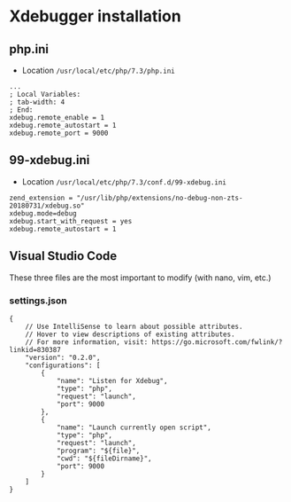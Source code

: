 # Xdebugger installation

## php.ini

- Location `/usr/local/etc/php/7.3/php.ini`

```
...
; Local Variables:
; tab-width: 4
; End:
xdebug.remote_enable = 1
xdebug.remote_autostart = 1
xdebug.remote_port = 9000
```

## 99-xdebug.ini

- Location `/usr/local/etc/php/7.3/conf.d/99-xdebug.ini`

```
zend_extension = "/usr/lib/php/extensions/no-debug-non-zts-20180731/xdebug.so"
xdebug.mode=debug
xdebug.start_with_request = yes
xdebug.remote_autostart = 1
```

## Visual Studio Code
These three files are the most important to modify (with nano, vim, etc.)
### settings.json

```
{
    // Use IntelliSense to learn about possible attributes.
    // Hover to view descriptions of existing attributes.
    // For more information, visit: https://go.microsoft.com/fwlink/?linkid=830387
    "version": "0.2.0",
    "configurations": [
        {
            "name": "Listen for Xdebug",
            "type": "php",
            "request": "launch",
            "port": 9000
        },
        {
            "name": "Launch currently open script",
            "type": "php",
            "request": "launch",
            "program": "${file}",
            "cwd": "${fileDirname}",
            "port": 9000
        }
    ]
}
```
